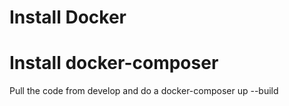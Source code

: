 # Install Docker
# Install docker-composer

Pull  the code from develop and do a docker-composer up --build 
